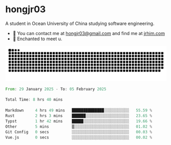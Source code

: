 # hongjr03

A student in Ocean University of China studying software engineering. 

- 📧 You can contact me at hongjr03@gmail.com and find me at [jrhim.com](https://jrhim.com/)
- 💜 Enchanted to meet u.

![snake_animation](https://raw.githubusercontent.com/hongjr03/hongjr03/output/github-contribution-grid-snake.svg)

<!--START_SECTION:waka-->

```rust
From: 29 January 2025 - To: 05 February 2025

Total Time: 8 hrs 40 mins

Markdown     4 hrs 49 mins   ██████████████░░░░░░░░░░░   55.59 %
Rust         2 hrs 3 mins    ██████░░░░░░░░░░░░░░░░░░░   23.65 %
Typst        1 hr 42 mins    █████░░░░░░░░░░░░░░░░░░░░   19.66 %
Other        5 mins          ▒░░░░░░░░░░░░░░░░░░░░░░░░   01.02 %
Git Config   0 secs          ░░░░░░░░░░░░░░░░░░░░░░░░░   00.03 %
Vue.js       0 secs          ░░░░░░░░░░░░░░░░░░░░░░░░░   00.02 %
```

<!--END_SECTION:waka-->
